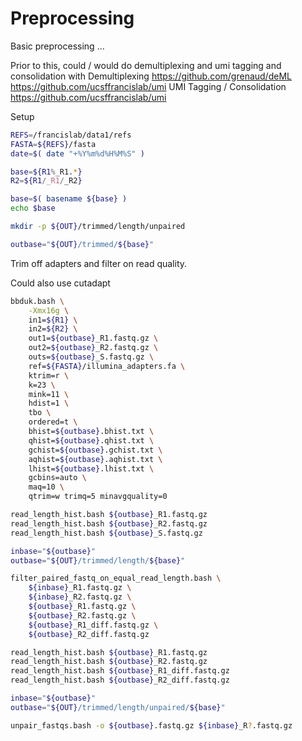 
#	Preprocessing


Basic preprocessing ...

Prior to this, could / would do demultiplexing and umi tagging and consolidation with 
Demultiplexing
https://github.com/grenaud/deML
https://github.com/ucsffrancislab/umi
UMI Tagging / Consolidation
https://github.com/ucsffrancislab/umi



Setup

```BASH
REFS=/francislab/data1/refs
FASTA=${REFS}/fasta
date=$( date "+%Y%m%d%H%M%S" )

base=${R1%_R1.*}
R2=${R1/_R1/_R2}

base=$( basename ${base} )
echo $base

mkdir -p ${OUT}/trimmed/length/unpaired

outbase="${OUT}/trimmed/${base}"
```

Trim off adapters and filter on read quality.

Could also use cutadapt

```BASH
bbduk.bash \
	-Xmx16g \
	in1=${R1} \
	in2=${R2} \
	out1=${outbase}_R1.fastq.gz \
	out2=${outbase}_R2.fastq.gz \
	outs=${outbase}_S.fastq.gz \
	ref=${FASTA}/illumina_adapters.fa \
	ktrim=r \
	k=23 \
	mink=11 \
	hdist=1 \
	tbo \
	ordered=t \
	bhist=${outbase}.bhist.txt \
	qhist=${outbase}.qhist.txt \
	gchist=${outbase}.gchist.txt \
	aqhist=${outbase}.aqhist.txt \
	lhist=${outbase}.lhist.txt \
	gcbins=auto \
	maq=10 \
	qtrim=w trimq=5 minavgquality=0

read_length_hist.bash ${outbase}_R1.fastq.gz
read_length_hist.bash ${outbase}_R2.fastq.gz
read_length_hist.bash ${outbase}_S.fastq.gz

inbase="${outbase}"
outbase="${OUT}/trimmed/length/${base}"

filter_paired_fastq_on_equal_read_length.bash \
	${inbase}_R1.fastq.gz \
	${inbase}_R2.fastq.gz \
	${outbase}_R1.fastq.gz \
	${outbase}_R2.fastq.gz \
	${outbase}_R1_diff.fastq.gz \
	${outbase}_R2_diff.fastq.gz

read_length_hist.bash ${outbase}_R1.fastq.gz
read_length_hist.bash ${outbase}_R2.fastq.gz
read_length_hist.bash ${outbase}_R1_diff.fastq.gz
read_length_hist.bash ${outbase}_R2_diff.fastq.gz

inbase="${outbase}"
outbase="${OUT}/trimmed/length/unpaired/${base}"

unpair_fastqs.bash -o ${outbase}.fastq.gz ${inbase}_R?.fastq.gz
```



